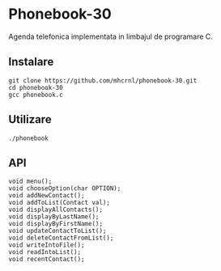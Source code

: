 # Phonebook-30
Agenda telefonica implementata in limbajul de programare C.

## Instalare
```
git clone https://github.com/mhcrnl/phonebook-30.git
cd phonebook-30
gcc phonebook.c
```

## Utilizare
```
./phonebook
```

## API
```
void menu();
void chooseOption(char OPTION);
void addNewContact();
void addToList(Contact val);
void displayAllContacts();
void displayByLastName();
void displayByFirstName();
void updateContactToList();
void deleteContactFromList();
void writeIntoFile();
void readIntoList();
void recentContact();
```

